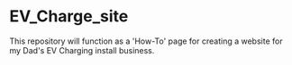 # EV_Charge_site
This repository will function as a 'How-To' page for creating a website for my Dad's EV Charging install business.
